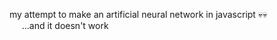 my attempt to make an artificial neural network in javascript 💀💀
<br>&nbsp;&nbsp;&nbsp;&nbsp;&nbsp;...and it doesn't work
